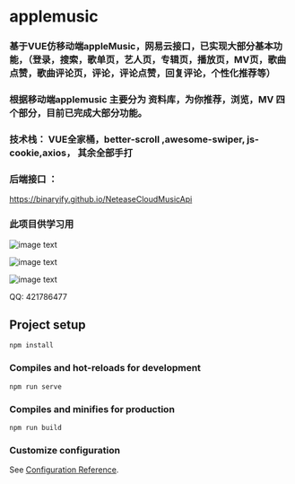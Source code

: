 # applemusic

### 基于VUE仿移动端appleMusic，网易云接口，已实现大部分基本功能，（登录，搜索，歌单页，艺人页，专辑页，播放页，MV页，歌曲点赞，歌曲评论页，评论，评论点赞，回复评论，个性化推荐等）

### 根据移动端applemusic 主要分为 资料库，为你推荐，浏览，MV 四个部分，目前已完成大部分功能。 

### 技术栈： VUE全家桶，better-scroll ,awesome-swiper, js-cookie,axios， 其余全部手打

### 后端接口 ： 
https://binaryify.github.io/NeteaseCloudMusicApi

### 此项目供学习用


![image text](https://github.com/AndSpark/pic/blob/master/001.png)

![image text](https://github.com/AndSpark/pic/blob/master/002.png)

![image text](https://github.com/AndSpark/pic/blob/master/003.png)

QQ: 421786477

## Project setup
```
npm install
```

### Compiles and hot-reloads for development
```
npm run serve
```

### Compiles and minifies for production
```
npm run build
```

### Customize configuration
See [Configuration Reference](https://cli.vuejs.org/config/).
